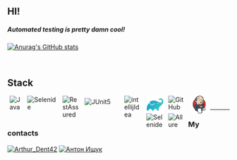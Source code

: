 ## HI!

##### Automated testing is pretty damn cool!

[![Anurag's GitHub stats](https://github-readme-stats.vercel.app/api?username=Kaspok&show_icons=true&theme=gruvbox)](https://github.com/anuraghazra/github-readme-stats)


<br/>

## Stack

<img align="left" alt="Java" width="30" hspace="5" src="https://www.conocimedutech.com/wp-content/uploads/2019/05/java-14-logo-png-transparent.png"/>
<img align="left" alt="Selenide" width="70px" hspace="5" src="https://ru.selenide.org/images/selenide-logo-big.png" />
<img align="left" alt="RestAssured" width="40px" hspace="5" src="https://images.ctfassets.net/ghnd6t1cihic/2m29GyYwpEQmm76jHLU2Gp/00856bd27eb61601c9935f6a3b746970/19369327" />
<img align="left" alt="JUnit5" width="80px" vspace="5" hspace="5" src="https://junit.org/junit4/images/junit5-banner.png" />
<img align="left" alt="intellijIdea" width="40px" hspace="5" src="https://upload.wikimedia.org/wikipedia/commons/thumb/9/9c/IntelliJ_IDEA_Icon.svg/1024px-IntelliJ_IDEA_Icon.svg.png" />
<img align="left" alt="Gradle" width="40px" hspace="5" src="https://raw.githubusercontent.com/github/explore/59009b1589a883459c0ae19044e3e7e3ec0c4e0a/topics/gradle/gradle.png" />
<img align="left" alt="GitHub" width="40px" hspace="5" src="https://melabresearch.com/images/github_PNG20.png" />
<img align="left" alt="Jenkins" width="40px" hspace="5" src="https://raw.githubusercontent.com/github/explore/4546263bd5739353083c33dada43f8f31e7d1fd6/topics/jenkins/jenkins.png" />
<img align="left" alt="Selenide" width="40px" hspace="5" src="https://gainanov.pro/eng-blog/assets/images/selenium/selenoid_logo.png" />
<img align="left" alt="Allure" width="40px" hspace="5" src="https://miro.medium.com/max/480/1*WOyyfdUmKmw5jPXXQ_4DdA.png" />
<br/>


[twitter]: https://twitter.com/apploidxxx

[instagram]: https://www.instagram.com/apploid_x

[linkedin]: https://www.linkedin.com/in/kupriyanov-arthur/

[vk]: https://vk.com/apploidxxx


<hr/>

### My contacts

<a href="https://t.me/Kaspok" target="blank"><img align="center" src="https://www.vectorlogo.zone/logos/telegram/telegram-icon.svg" alt="Arthur_Dent42" height="30" width="30" /></a>
<a href="https://vk.com/kaspok" target="blank"><img align="center" src="https://www.vectorlogo.zone/logos/vk/vk-tile.svg" alt="Антон Ищук" height="30" width="30" /></a>
